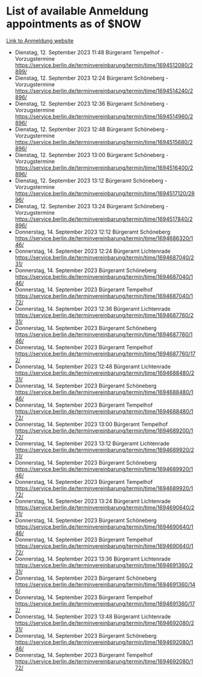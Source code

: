 # List of available Anmeldung appointments as of $NOW
[Link to Anmeldung website](https://service.berlin.de/terminvereinbarung/termin/tag.php?termin=1&anliegen[]=120686&dienstleisterlist=122210,122217,327316,122219,327312,122227,327314,122231,327346,122243,327348,122254,122252,329742,122260,329745,122262,329748,122271,327278,122273,327274,122277,327276,330436,122280,327294,122282,327290,122284,327292,122291,327270,122285,327266,122286,327264,122296,327268,150230,329760,122297,327286,122294,327284,122312,329763,122314,329775,122304,327330,122311,327334,122309,327332,317869,122281,327352,122279,329772,122283,122276,327324,122274,327326,122267,329766,122246,327318,122251,327320,122257,327322,122208,327298,122226,327300&herkunft=http%3A%2F%2Fservice.berlin.de%2Fdienstleistung%2F120686%2F)
- Dienstag, 12. September 2023 11:48 Bürgeramt Tempelhof - Vorzugstermine https://service.berlin.de/terminvereinbarung/termin/time/1694512080/2899/
- Dienstag, 12. September 2023 12:24 Bürgeramt Schöneberg - Vorzugstermine https://service.berlin.de/terminvereinbarung/termin/time/1694514240/2896/
- Dienstag, 12. September 2023 12:36 Bürgeramt Schöneberg - Vorzugstermine https://service.berlin.de/terminvereinbarung/termin/time/1694514960/2896/
- Dienstag, 12. September 2023 12:48 Bürgeramt Schöneberg - Vorzugstermine https://service.berlin.de/terminvereinbarung/termin/time/1694515680/2896/
- Dienstag, 12. September 2023 13:00 Bürgeramt Schöneberg - Vorzugstermine https://service.berlin.de/terminvereinbarung/termin/time/1694516400/2896/
- Dienstag, 12. September 2023 13:12 Bürgeramt Schöneberg - Vorzugstermine https://service.berlin.de/terminvereinbarung/termin/time/1694517120/2896/
- Dienstag, 12. September 2023 13:24 Bürgeramt Schöneberg - Vorzugstermine https://service.berlin.de/terminvereinbarung/termin/time/1694517840/2896/
- Donnerstag, 14. September 2023 12:12 Bürgeramt Schöneberg https://service.berlin.de/terminvereinbarung/termin/time/1694686320/146/
- Donnerstag, 14. September 2023 12:24 Bürgeramt Lichtenrade https://service.berlin.de/terminvereinbarung/termin/time/1694687040/231/
- Donnerstag, 14. September 2023  Bürgeramt Schöneberg https://service.berlin.de/terminvereinbarung/termin/time/1694687040/146/
- Donnerstag, 14. September 2023  Bürgeramt Tempelhof https://service.berlin.de/terminvereinbarung/termin/time/1694687040/172/
- Donnerstag, 14. September 2023 12:36 Bürgeramt Lichtenrade https://service.berlin.de/terminvereinbarung/termin/time/1694687760/231/
- Donnerstag, 14. September 2023  Bürgeramt Schöneberg https://service.berlin.de/terminvereinbarung/termin/time/1694687760/146/
- Donnerstag, 14. September 2023  Bürgeramt Tempelhof https://service.berlin.de/terminvereinbarung/termin/time/1694687760/172/
- Donnerstag, 14. September 2023 12:48 Bürgeramt Lichtenrade https://service.berlin.de/terminvereinbarung/termin/time/1694688480/231/
- Donnerstag, 14. September 2023  Bürgeramt Schöneberg https://service.berlin.de/terminvereinbarung/termin/time/1694688480/146/
- Donnerstag, 14. September 2023  Bürgeramt Tempelhof https://service.berlin.de/terminvereinbarung/termin/time/1694688480/172/
- Donnerstag, 14. September 2023 13:00 Bürgeramt Tempelhof https://service.berlin.de/terminvereinbarung/termin/time/1694689200/172/
- Donnerstag, 14. September 2023 13:12 Bürgeramt Lichtenrade https://service.berlin.de/terminvereinbarung/termin/time/1694689920/231/
- Donnerstag, 14. September 2023  Bürgeramt Schöneberg https://service.berlin.de/terminvereinbarung/termin/time/1694689920/146/
- Donnerstag, 14. September 2023  Bürgeramt Tempelhof https://service.berlin.de/terminvereinbarung/termin/time/1694689920/172/
- Donnerstag, 14. September 2023 13:24 Bürgeramt Lichtenrade https://service.berlin.de/terminvereinbarung/termin/time/1694690640/231/
- Donnerstag, 14. September 2023  Bürgeramt Schöneberg https://service.berlin.de/terminvereinbarung/termin/time/1694690640/146/
- Donnerstag, 14. September 2023  Bürgeramt Tempelhof https://service.berlin.de/terminvereinbarung/termin/time/1694690640/172/
- Donnerstag, 14. September 2023 13:36 Bürgeramt Lichtenrade https://service.berlin.de/terminvereinbarung/termin/time/1694691360/231/
- Donnerstag, 14. September 2023  Bürgeramt Schöneberg https://service.berlin.de/terminvereinbarung/termin/time/1694691360/146/
- Donnerstag, 14. September 2023  Bürgeramt Tempelhof https://service.berlin.de/terminvereinbarung/termin/time/1694691360/172/
- Donnerstag, 14. September 2023 13:48 Bürgeramt Lichtenrade https://service.berlin.de/terminvereinbarung/termin/time/1694692080/231/
- Donnerstag, 14. September 2023  Bürgeramt Schöneberg https://service.berlin.de/terminvereinbarung/termin/time/1694692080/146/
- Donnerstag, 14. September 2023  Bürgeramt Tempelhof https://service.berlin.de/terminvereinbarung/termin/time/1694692080/172/
